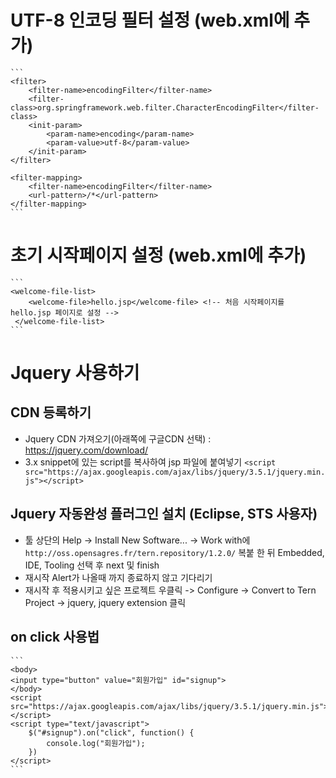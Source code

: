 # UTF-8 인코딩 필터 설정 (web.xml에 추가)
    ```
    <filter>
    	<filter-name>encodingFilter</filter-name>
    	<filter-class>org.springframework.web.filter.CharacterEncodingFilter</filter-class>
    	<init-param>
    		<param-name>encoding</param-name>
    		<param-value>utf-8</param-value>
    	</init-param>
    </filter>
    
    <filter-mapping>
    	<filter-name>encodingFilter</filter-name>
    	<url-pattern>/*</url-pattern>
    </filter-mapping>
    ```

# 초기 시작페이지 설정 (web.xml에 추가)
    ```
    <welcome-file-list>
     	<welcome-file>hello.jsp</welcome-file> <!-- 처음 시작페이지를 hello.jsp 페이지로 설정 -->
     </welcome-file-list>
    ```

# Jquery 사용하기
## CDN 등록하기
* Jquery CDN 가져오기(아래쪽에 구글CDN 선택) : https://jquery.com/download/
* 3.x snippet에 있는 script를 복사하여 jsp 파일에 붙여넣기 
    ```<script src="https://ajax.googleapis.com/ajax/libs/jquery/3.5.1/jquery.min.js"></script>```
## Jquery 자동완성 플러그인 설치 (Eclipse, STS 사용자)
* 툴 상단의 Help -> Install New Software... -> Work with에 ```http://oss.opensagres.fr/tern.repository/1.2.0/``` 복붙 한 뒤 Embedded, IDE, Tooling 선택 후 next 및 finish
* 재시작 Alert가 나올때 까지 종료하지 않고 기다리기
* 재시작 후 적용시키고 싶은 프로젝트 우클릭 -> Configure -> Convert to Tern Project -> jquery, jquery extension 클릭
## on click 사용법
    ```
    <body>
    <input type="button" value="회원가입" id="signup">
    </body>
    <script src="https://ajax.googleapis.com/ajax/libs/jquery/3.5.1/jquery.min.js"></script>
    <script type="text/javascript">
        $("#signup").on("click", function() {
            console.log("회원가입");
        })
    </script>
    ```